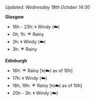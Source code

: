*Updated: Wednesday 18th October 14:30*

**Glasgow**

* 16h - 23h: :cyclone: Windy (:cloud:)
* 0h, 1h: :umbrella: Rainy
* 2h: :cyclone: Windy (:cloud:)
* 3h: :umbrella: Rainy

**Edinburgh**

* 16h: :umbrella: Rainy [:cyclone:(:cloud:) as of 10h]
* 17h: :cyclone: Windy (:cloud:)
* 18h, 19h: :umbrella: Rainy [:cyclone:(:cloud:) as of 10h]
* 20h - 3h: :cyclone: Windy (:cloud:)
